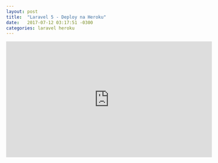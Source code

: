 ```yaml
---
layout: post
title:  "Laravel 5 - Deploy na Heroku"
date:   2017-07-12 03:17:51 -0300
categories: laravel heroku
---
```


<iframe width="560" height="315" src="https://www.youtube.com/embed/K4YU8zDUmqE" frameborder="0" allowfullscreen></iframe>
